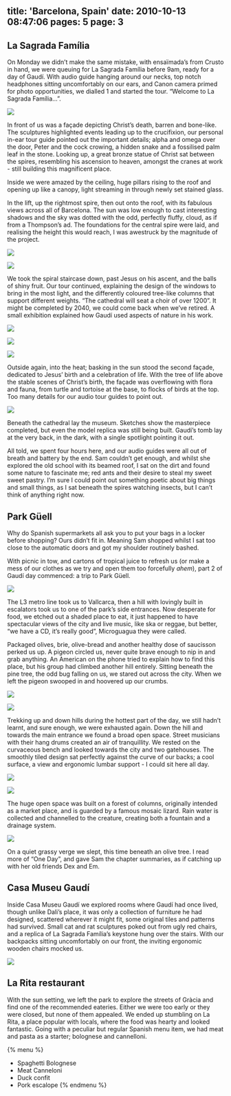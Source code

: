 title: 'Barcelona, Spain'
date: 2010-10-13 08:47:06
pages: 5
page: 3
---

## La Sagrada Família

On Monday we didn’t make the same mistake, with ensaïmada’s from Crusto in hand, we were queuing for La Sagrada Família before 9am, ready for a day of Gaudí. With audio guide hanging around our necks, top notch headphones sitting uncomfortably on our ears, and Canon camera primed for photo opportunities, we dialled 1 and started the tour. “Welcome to La Sagrada Família...”.

[![](http://host.trivialbeing.org/up/small/spain-cadaques-barcelona-201.jpg)](http://host.trivialbeing.org/up/spain-cadaques-barcelona-201.jpg)

In front of us was a façade depicting Christ’s death, barren and bone-like. The sculptures highlighted events leading up to the crucifixion, our personal in-ear tour guide pointed out the important details; alpha and omega over the door, Peter and the cock crowing, a hidden snake and a fossilised palm leaf in the stone. Looking up, a great bronze statue of Christ sat between the spires, resembling his ascension to heaven, amongst the cranes at work - still building this magnificent place.

Inside we were amazed by the ceiling, huge pillars rising to the roof and opening up like a canopy, light streaming in through newly set stained glass.

In the lift, up the rightmost spire, then out onto the roof, with its fabulous views across all of Barcelona. The sun was low enough to cast interesting shadows and the sky was dotted with the odd, perfectly fluffy, cloud, as if from a Thompson’s ad. The foundations for the central spire were laid, and realising the height this would reach, I was awestruck by the magnitude of the project.

[![](http://host.trivialbeing.org/up/small/spain-cadaques-barcelona-208.jpg)](http://host.trivialbeing.org/up/spain-cadaques-barcelona-208.jpg)

[![](http://host.trivialbeing.org/up/small/spain-cadaques-barcelona-209.jpg)](http://host.trivialbeing.org/up/spain-cadaques-barcelona-209.jpg)

We took the spiral staircase down, past Jesus on his ascent, and the balls of shiny fruit. Our tour continued, explaining the design of the windows to bring in the most light, and the differently coloured tree-like columns that support different weights. “The cathedral will seat a choir of over 1200”. It might be completed by 2040, we could come back when we’ve retired. A small exhibition explained how Gaudí used aspects of nature in his work.

[![](http://host.trivialbeing.org/up/small/spain-cadaques-barcelona-215.jpg)](http://host.trivialbeing.org/up/spain-cadaques-barcelona-215.jpg)

[![](http://host.trivialbeing.org/up/small/spain-cadaques-barcelona-216.jpg)](http://host.trivialbeing.org/up/spain-cadaques-barcelona-216.jpg)

[![](http://host.trivialbeing.org/up/small/spain-cadaques-barcelona-220.jpg)](http://host.trivialbeing.org/up/spain-cadaques-barcelona-220.jpg)

Outside again, into the heat; basking in the sun stood the second façade, dedicated to Jesus’ birth and a celebration of life. With the tree of life above the stable scenes of Christ’s birth, the façade was overflowing with flora and fauna, from turtle and tortoise at the base, to flocks of birds at the top. Too many details for our audio tour guides to point out.

[![](http://host.trivialbeing.org/up/small/spain-cadaques-barcelona-323.jpg)](http://host.trivialbeing.org/up/spain-cadaques-barcelona-323.jpg)

Beneath the cathedral lay the museum. Sketches show the masterpiece completed, but even the model replica was still being built. Gaudí’s tomb lay at the very back, in the dark, with a single spotlight pointing it out.

All told, we spent four hours here, and our audio guides were all out of breath and battery by the end. Sam couldn’t get enough, and whilst she explored the old school with its beamed roof, I sat on the dirt and found some nature to fascinate me; red ants and their desire to steal my sweet sweet pastry. I’m sure I could point out something poetic about big things and small things, as I sat beneath the spires watching insects, but I can’t think of anything right now.

## Park Güell

Why do Spanish supermarkets all ask you to put your bags in a locker before shopping? Ours didn’t fit in. Meaning Sam shopped whilst I sat too close to the automatic doors and got my shoulder routinely bashed.

With picnic in tow, and cartons of tropical juice to refresh us (or make a mess of our clothes as we try and open them too forcefully *ahem*), part 2 of Gaudí day commenced: a trip to Park Güell.

[![](http://host.trivialbeing.org/up/small/spain-cadaques-barcelona-223.jpg)](http://host.trivialbeing.org/up/spain-cadaques-barcelona-223.jpg)

The L3 metro line took us to Vallcarca, then a hill with lovingly built in escalators took us to one of the park’s side entrances. Now desperate for food, we etched out a shaded place to eat, it just happened to have spectacular views of the city and live music, like ska or reggae, but better, “we have a CD, it’s really good”, Microguagua they were called.

Packaged olives, brie, olive-bread and another healthy dose of saucisson perked us up. A pigeon circled us, never quite brave enough to nip in and grab anything. An American on the phone tried to explain how to find this place, but his group had climbed another hill entirely. Sitting beneath the pine tree, the odd bug falling on us, we stared out across the city. When we left the pigeon swooped in and hoovered up our crumbs.

[![](http://host.trivialbeing.org/up/small/spain-cadaques-barcelona-228.jpg)](http://host.trivialbeing.org/up/spain-cadaques-barcelona-228.jpg)

[![](http://host.trivialbeing.org/up/small/spain-cadaques-barcelona-229.jpg)](http://host.trivialbeing.org/up/spain-cadaques-barcelona-229.jpg)

Trekking up and down hills during the hottest part of the day, we still hadn’t learnt, and sure enough, we were exhausted again. Down the hill and towards the main entrance we found a broad open space. Street musicians with their hang drums created an air of tranquillity. We rested on the curvaceous bench and looked towards the city and two gatehouses. The smoothly tiled design sat perfectly against the curve of our backs; a cool surface, a view and ergonomic lumbar support - I could sit here all day.

[![](http://host.trivialbeing.org/up/small/spain-cadaques-barcelona-232.jpg)](http://host.trivialbeing.org/up/spain-cadaques-barcelona-232.jpg)

[![](http://host.trivialbeing.org/up/small/spain-cadaques-barcelona-233.jpg)](http://host.trivialbeing.org/up/spain-cadaques-barcelona-233.jpg)

The huge open space was built on a forest of columns, originally intended as a market place, and is guarded by a famous mosaic lizard. Rain water is collected and channelled to the creature, creating both a fountain and a drainage system.

[![](http://host.trivialbeing.org/up/small/spain-cadaques-barcelona-235.jpg)](http://host.trivialbeing.org/up/spain-cadaques-barcelona-235.jpg)

On a quiet grassy verge we slept, this time beneath an olive tree. I read more of “One Day”, and gave Sam the chapter summaries, as if catching up with her old friends Dex and Em.

## Casa Museu Gaudí

Inside Casa Museu Gaudí we explored rooms where Gaudí had once lived, though unlike Dali’s place, it was only a collection of furniture he had designed, scattered wherever it might fit, some original tiles and patterns had survived. Small cat and rat sculptures poked out from ugly red chairs, and a replica of La Sagrada Família’s keystone hung over the stairs. With our backpacks sitting uncomfortably on our front, the inviting ergonomic wooden chairs mocked us.

[![](http://host.trivialbeing.org/up/small/spain-cadaques-barcelona-237.jpg)](http://host.trivialbeing.org/up/spain-cadaques-barcelona-237.jpg)

## La Rita restaurant

With the sun setting, we left the park to explore the streets of Gràcia and find one of the recommended eateries. Either we were too early or they were closed, but none of them appealed. We ended up stumbling on La Rita, a place popular with locals, where the food was hearty and looked fantastic. Going with a peculiar but regular Spanish menu item, we had meat and pasta as a starter; bolognese and cannelloni.

{% menu %}
* Spaghetti Bolognese
* Meat Canneloni
* Duck confit
* Pork escalope
{% endmenu %}
